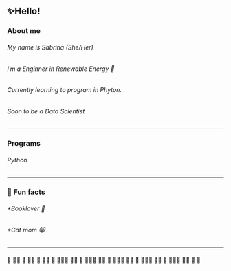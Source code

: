 ## ✨Hello!
### About me

###### My name is Sabrina (She/Her)
###### I´m a Enginner in Renewable Energy 🌱 
###### Currently learning to program in Phyton.
###### Soon to be a Data Scientist
---
### Programs
###### Python

---
### :blossom: Fun facts
###### *Booklover :book:
###### *Cat mom :smile_cat:

---
#### :cherry_blossom: :tulip::sunflower: :hibiscus: :rose::blossom: :cherry_blossom: :tulip::sunflower: :hibiscus: :rose::blossom::cherry_blossom: :tulip::sunflower: :hibiscus: :rose::blossom::cherry_blossom: :tulip::sunflower: :hibiscus: :rose::blossom::cherry_blossom: :tulip::sunflower: :hibiscus: :rose::blossom::cherry_blossom: :tulip::sunflower: :hibiscus: :rose::blossom::cherry_blossom: :tulip::sunflower: :hibiscus: :rose:







<!--
**SABRIS13/SABRIS13** is a ✨ _special_ ✨ repository because its `README.md` (this file) appears on your GitHub profile.

Here are some ideas to get you started:

- 🔭 I’m currently working on ...
- 🌱 I’m currently learning ...
- 👯 I’m looking to collaborate on ...
- 🤔 I’m looking for help with ...
- 💬 Ask me about ...
- 📫 How to reach me: ...
- 😄 Pronouns: ...
- ⚡ Fun fact: ...
-->
